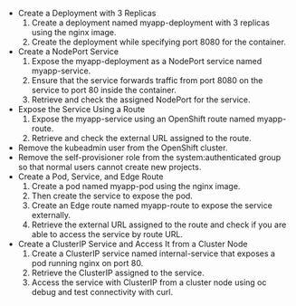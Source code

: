 - Create a Deployment with 3 Replicas
   1. Create a deployment named myapp-deployment with 3 replicas using the nginx image.
   2. Create the deployment while specifying port 8080 for the container.
- Create a NodePort Service
   1. Expose the myapp-deployment as a NodePort service named myapp-service.
   2. Ensure that the service forwards traffic from port 8080 on the service to port 80 inside the container.
   3. Retrieve and check the assigned NodePort for the service.
- Expose the Service Using a Route
   1. Expose the myapp-service using an OpenShift route named myapp-route.
   2. Retrieve and check the external URL assigned to the route.
- Remove the kubeadmin user from the OpenShift cluster.
- Remove the self-provisioner role from the system:authenticated group so that normal users cannot create new projects.
- Create a Pod, Service, and Edge Route
   1. Create a pod named myapp-pod using the nginx image.
   2. Then create the service to expose the pod.
   3. Create an Edge route named myapp-route to expose the service externally.
   4. Retrieve the external URL assigned to the route and check if you are able to access the service by route URL.
- Create a ClusterIP Service and Access It from a Cluster Node
   1. Create a ClusterIP service named internal-service that exposes a pod running nginx on port 80.
   2. Retrieve the ClusterIP assigned to the service.
   3. Access the service with ClusterIP from a cluster node using oc debug and test connectivity with curl.
